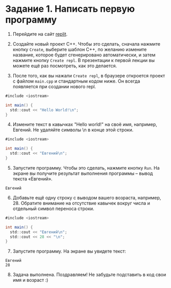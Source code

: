 # Задание 1. Написать первую программу

1. Перейдите на сайт [replit](https://repl.it/).

2. Создайте новый проект C++. Чтобы это сделать, сначала нажмите кнопку `Create`, выберите шаблон С++, по желанию измените название, которое будет сгенерировано автоматически, и затем нажмите кнопку `Create repl`. В презентации к первой лекции вы можете ещё раз посмотреть, как это делается.

3. После того, как вы нажали `Create repl`, в браузере откроется проект с файлом `main.cpp` и стандартным кодом ниже. Он всегда появляется при создании нового repl.

```cs
#include <iostream>

int main() {
  std::cout << "Hello World!\n";
}
```

4. Измените текст в кавычках "Hello world!" на своё имя, например, Евгений. Не удаляйте символы \n в конце этой строки.

```cs
#include <iostream>

int main() {
  std::cout << "Евгений\n";
}
```

5. Запустите программу. Чтобы это сделать, нажмите кнопку `Run`. На экране вы получите результат выполнения программы – вывод текста «Евгений».

```
Евгений
```

6. Добавьте ещё одну строку с выводом вашего возраста, например, 28. Обратите внимание на отсутствие кавычек вокруг числа и отдельный символ переноса строки.

```cs
#include <iostream>

int main() {
  std::cout << "Евгений\n";
  std::cout << 28 << "\n";
}
```

7. Запустите программу. На экране вы увидете текст:

```
Евгений
28
```

8. Задача выполнена. Поздравляем! Не забудьте подставить в код свои имя и возраст :)
